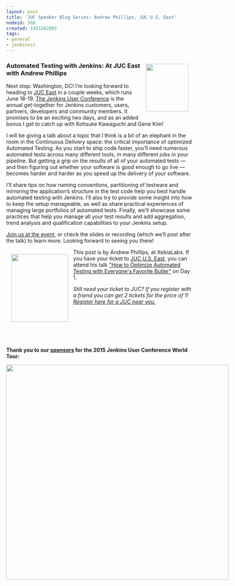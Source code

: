 ```yaml
---
layout: post
title: 'JUC Speaker Blog Series: Andrew Phillips, JUC U.S. East'
nodeid: 560
created: 1433362885
tags:
- general
- jenkinsci
---
```

<div style="float:right; margin:1em">
<img src="https://jenkins-ci.org/sites/default/files/images/Jenkins_Butler_0.png" width=114 height=128>
</div>

<p><h3>Automated Testing with Jenkins: At JUC East with Andrew Phillips</h3></p>

<p>Next stop: Washington, DC! I’m looking forward to heading to <a href="https://www.cloudbees.com/jenkins/juc-2015/us-east">JUC East</a> in a couple weeks, which runs June 18-19. <a href="https://www.cloudbees.com/jenkins/juc-2015/">The Jenkins User Conference</a> is the annual get-together for Jenkins customers, users, partners, developers and community members. It promises to be an exciting two days, and as an added bonus I get to catch up with Kohsuke Kawaguchi and Gene Kim!</p>

<p>I will be giving a talk about a topic that I think is a bit of an elephant in the room in the Continuous Delivery space: the critical importance of optimized Automated Testing. As you start to ship code faster, you’ll need numerous automated tests across many different tools, in many different jobs in your pipeline. But getting a grip on the results of all of your automated tests — and then figuring out whether your software is good enough to go live — becomes harder and harder as you speed up the delivery of your software.</p>

<p>I’ll share tips on how naming conventions, partitioning of testware and mirroring the application’s structure in the test code help you best handle automated testing with Jenkins. I’ll also try to provide some insight into how to keep the setup manageable, as well as share practical experiences of managing large portfolios of automated tests. Finally, we’ll showcase some practices that help you manage all your test results and add aggregation, trend analysis and qualification capabilities to your Jenkins setup.</p>

<p><a href="https://www.cloudbees.com/jenkins/juc-2015/">Join us at the event</a>, or check the slides or recording (which we’ll post after the talk) to learn more. Looking forward to seeing you there!</p>

<div style="float:left; margin:1em">
<img src="http://jenkins-ci.org/sites/default/files/images/01-01-1130-phillips_0.jpg" width=152 height=182>
</div>

<p>This post is by Andrew Phillips,  at XebiaLabs. If you have your ticket to <a href="http://www.cloudbees.com/jenkins/juc-2015/us-east">JUC U.S. East</a>, you can attend his talk <a href="http://www.cloudbees.com/jenkins/juc-2015/abstracts/us-east/01-01-1130-phillips">"How to Optimize Automated Testing with Everyone's Favorite Butler"</a> on Day 1.</p>

<p><i>Still need your ticket to JUC? If you register with a friend you can get 2 tickets for the price of 1! <a href="http://www.cloudbees.com/jenkins/juc-2015/">Register here for a JUC near you.</a></i></p>
<br><br><br><br><br>
<p><b>Thank you to our <a href="http://www.cloudbees.com/jenkins/juc-2015/sponsors">sponsors</a> for the 2015 Jenkins User Conference World Tour:</p></b>

<div style="float:left; margin:0em">
<img src="http://jenkins-ci.org/sites/default/files/images/sponsors-06032015-02_0.png" width=598 height=579>
</div>
